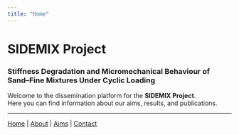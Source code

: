 ```yaml
---
title: "Home"
---
```


# SIDEMIX Project  
### Stiffness Degradation and Micromechanical Behaviour of Sand–Fine Mixtures Under Cyclic Loading

Welcome to the dissemination platform for the **SIDEMIX Project**.  
Here you can find information about our aims, results, and publications.

---

[Home](/sidemix/) | [About](/sidemix/about.html) | [Aims](/sidemix/aims.html) | [Contact](/sidemix/contact.html)
